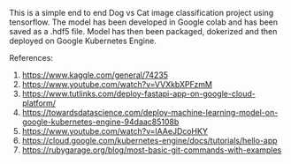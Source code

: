 This is a simple end to end Dog vs Cat image classification project using tensorflow.
The model has been developed in Google colab and has been saved as a .hdf5 file.
Model has then been packaged, dokerized and then deployed on Google Kubernetes Engine.

References: 
  1. https://www.kaggle.com/general/74235
  2. https://www.youtube.com/watch?v=VVXkbXPFzmM
  3. https://www.tutlinks.com/deploy-fastapi-app-on-google-cloud-platform/
  4. https://towardsdatascience.com/deploy-machine-learning-model-on-google-kubernetes-engine-94daac85108b
  5. https://www.youtube.com/watch?v=lAAeJDcoHKY
  6. https://cloud.google.com/kubernetes-engine/docs/tutorials/hello-app
  7. https://rubygarage.org/blog/most-basic-git-commands-with-examples
